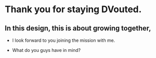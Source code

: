 # Thank you for staying DVouted. 

## In this design, this is about growing together, 

- I look forward to you joining the mission with me.

- What do you guys have in mind?
